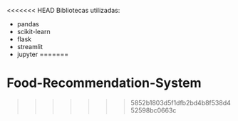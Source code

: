 <<<<<<< HEAD
Bibliotecas utilizadas:
* pandas
* scikit-learn
* flask
* streamlit
* jupyter
=======
# Food-Recommendation-System
>>>>>>> 5852b1803d5f1dfb2bd4b8f538d452598bc0663c
